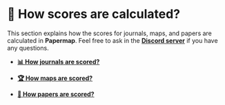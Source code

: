 # 🧮 How scores are calculated?

This section explains how the scores for journals, maps, and papers are calculated in **Papermap**. Feel free to ask in the **[Discord server](https://discord.gg/eFdjRJe7WZ)** if you have any questions.

* **[📊 How journals are scored?](https://github.com/angeluriot/Papermap-data#-metrics)**

* **[🏆 How maps are scored?](/doc/scoring/maps.md)**

* **[🏅 How papers are scored?](/doc/scoring/papers.md)**
